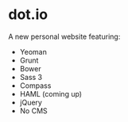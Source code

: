 dot.io
======

A new personal website featuring:

- Yeoman
- Grunt
- Bower
- Sass 3
- Compass
- HAML (coming up)
- jQuery
- No CMS
